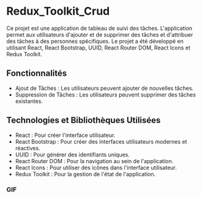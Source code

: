 # Redux_Toolkit_Crud

Ce projet est une application de tableau de suivi des tâches. L'application permet aux utilisateurs d'ajouter et de supprimer des tâches et d'attribuer des tâches à des personnes spécifiques. Le projet a été développé en utilisant React, React Bootstrap, UUID, React Router DOM, React Icons et Redux Toolkit.

## Fonctionnalités

- Ajout de Tâches : Les utilisateurs peuvent ajouter de nouvelles tâches.
- Suppression de Tâches : Les utilisateurs peuvent supprimer des tâches existantes.

## Technologies et Bibliothèques Utilisées

- React : Pour créer l'interface utilisateur.
- React Bootstrap : Pour créer des interfaces utilisateurs modernes et réactives.
- UUID : Pour générer des identifiants uniques.
- React Router DOM : Pour la navigation au sein de l'application.
- React Icons : Pour utiliser des icônes dans l'interface utilisateur.
- Redux Toolkit : Pour la gestion de l'état de l'application.

### GIF

<img src=""/>
